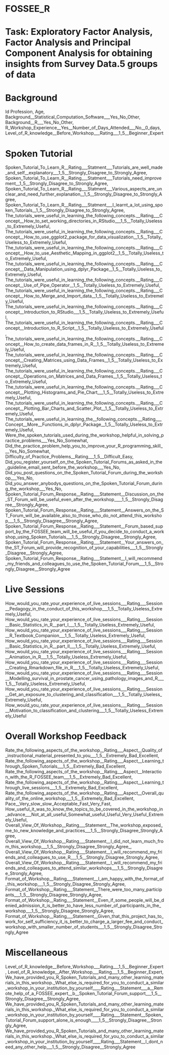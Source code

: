 # FOSSEE_R

<h1>Task: Exploratory Factor Analysis, Factor Analysis and Principal Component Analysis for obtaining insights from Survey Data.</h1:


5 groups of data<BR>

<h1>Background</h1>
Id
Profession,
Age,
Background__Statistical_Computation_Software___Yes_No_Other,
Background__R___Yes_No_Other,
R_Workshop_Experience__Yes__Number_of_Days_Attended___No__0_days,
Level_of_R_knowledge__Before_Workshop___Rating___1_5__Beginner_Expert<BR>


<h1>Spoken Tutorial</h1>
Spoken_Tutorial_To_Learn_R__Rating___Statment___Tutorials_are_well_made_and_self__explanatory___1_5__Strongly_Disagree_to_Strongly_Agree,
Spoken_Tutorial_To_Learn_R__Rating___Statment___Tutorials_need_improvement__1_5__Strongly_Disagree_to_Strongly_Agree,
Spoken_Tutorial_To_Learn_R__Rating___Statment___Various_aspects_are_unclear_and_need_further_explanation__1_5__Strongly_Disagree_to_Strongly_Agree,
Spoken_Tutorial_To_Learn_R__Rating___Statment___I_learnt_a_lot_using_spoken_Tutorials__1_5__Strongly_Disagree_to_Strongly_Agree,
The_tutorials_were_useful_in_learning_the_following_concepts.__Rating___Concept__How_to_set_working_directories_in_RStudio___1_5__Totally_Useless_to_Extremely_Useful,
The_tutorials_were_useful_in_learning_the_following_concepts.__Rating___Concept__How_to_use_ggplot2_package_for_data_visualization__1_5__Totally_Useless_to_Extremely_Useful,
The_tutorials_were_useful_in_learning_the_following_concepts.__Rating___Concept__How_to_use_Aesthetic_Mapping_in_ggplot2__1_5__Totally_Useless_to_Extremely_Useful,
The_tutorials_were_useful_in_learning_the_following_concepts.__Rating___Concept__Data_Manipulation_using_dplyr_Package__1_5__Totally_Useless_to_Extremely_Useful,
The_tutorials_were_useful_in_learning_the_following_concepts.__Rating___Concept__Use_of_Pipe_Operator__1_5__Totally_Useless_to_Extremely_Useful,
The_tutorials_were_useful_in_learning_the_following_concepts.__Rating___Concept__How_to_Merge_and_Import_data__1_5__Totally_Useless_to_Extremely_Useful,
The_tutorials_were_useful_in_learning_the_following_concepts.__Rating___Concept__Introduction_to_RStudio___1_5__Totally_Useless_to_Extremely_Useful,
The_tutorials_were_useful_in_learning_the_following_concepts.__Rating___Concept__Introduction_to_R_Script__1_5__Totally_Useless_to_Extremely_Useful,
The_tutorials_were_useful_in_learning_the_following_concepts.__Rating___Concept__How_to_create_data_frames_in_R__1_5__Totally_Useless_to_Extremely_Useful,
The_tutorials_were_useful_in_learning_the_following_concepts.__Rating___Concept__Creating_Matrices_using_Data_Frames__1_5__Totally_Useless_to_Extremely_Useful,
The_tutorials_were_useful_in_learning_the_following_concepts.__Rating___Concept__Operations_on_Matrices_and_Data_Frames__1_5__Totally_Useless_to_Extremely_Useful,
The_tutorials_were_useful_in_learning_the_following_concepts.__Rating___Concept__Plotting_Histograms_and_Pie_Chart___1_5__Totally_Useless_to_Extremely_Useful,
The_tutorials_were_useful_in_learning_the_following_concepts.__Rating___Concept__Plotting_Bar_Charts_and_Scatter_Plot__1_5__Totally_Useless_to_Extremely_Useful,
The_tutorials_were_useful_in_learning_the__following_concepts.__Rating___Concept__More__Functions_in_dplyr_Package__1_5__Totally_Useless_to_Extremely_Useful,
Were_the_spoken_tutorials_used_during_the_workshop_helpful_in_solving_practice_problems___Yes_No_Somewhat,
Did_the_practice_problem_help_you_to_improve_your_R_programming_skill___Yes_No_Somewhat,
Difficulty_of_Practice_Problems__Rating___1_5__Difficult_Easy,
Did_you_register_yourself_on_the_Spoken_Tutorial_Forums_as_asked_in_the_guideline_email_sent_before_the_workshop___Yes_No,
Did_you_post_questions_on_the_Spoken_Tutorial_Forum_during_the_workshop___Yes_No,
Did_you_answer_anybodys_questions_on_the_Spoken_Tutorial_Forum_during_the_workshop___Yes_No,
Spoken_Tutorial_Forum_Response__Rating___Statement__Discussion_on_the_ST_Forum_will_be_useful_even_after_the_workshop____1_5__Strongly_Disagree__Strongly_Agree,
Spoken_Tutorial_Forum_Response__Rating___Statement__Answers_on_the_ST_Forum_will_be_available_also_to_those_who_do_not_attend_this_workshop___1_5__Strongly_Disagree__Strongly_Agree,
Spoken_Tutorial_Forum_Response__Rating___Statement__Forum_based_support_by_the_FOSSEE_team_will_be_useful_if_you_decide_to_conduct_a_workshop_using_Spoken_Tutorials___1_5__Strongly_Disagree__Strongly_Agree,
Spoken_Tutorial_Forum_Response__Rating___Statement__Your_answers_on_the_ST_Forum_will_provide_recognition_of_your_capabilities___1_5__Strongly_Disagree__Strongly_Agree,
Spoken_Tutorial_Forum_Response__Rating___Statement__I_will_recommend_my_friends_and_colleagues_to_use_the_Spoken_Tutorial_Forum___1_5__Strongly_Disagree__Strongly_Agree<BR>

<h1>Live Sessions</h1>
How_would_you_rate_your_experience_of_live_sessions___Rating___Session__Pedagogy_in_the_conduct_of_this_workshop___1_5__Totally_Useless_Extremely_Useful,
How_would_you_rate_your_experience_of_live_sessions___Rating___Session__Basic_Statistics_in_R__part_I___1_5__Totally_Useless_Extremely_Useful,
How_would_you_rate_your_experience_of_live_sessions___Rating___Session__R_Textbook_Companion___1_5__Totally_Useless_Extremely_Useful,
How_would_you_rate_your_experience_of_live_sessions___Rating___Session__Basic_Statistics_in_R__part_II___1_5__Totally_Useless_Extremely_Useful,
How_would_you_rate_your_experience_of_live_sessions___Rating___Session__Animation_in_R___1_5__Totally_Useless_Extremely_Useful,
How_would_you_rate_your_experience_of_live_sessions___Rating___Session__Creating_Rmarkdown_file_in_R___1_5__Totally_Useless_Extremely_Useful,
How_would_you_rate_your_experience_of_live_sessions___Rating___Session__Modelling_survival_in_prostate_cancer_using_pathology_images_and_R___1_5__Totally_Useless_Extremely_Useful,
How_would_you_rate_your_experience_of_live_sessions___Rating___Session__Get_an_exposure_to_clustering_and_classification___1_5__Totally_Useless_Extremely_Useful,
How_would_you_rate_your_experience_of_live_sessions___Rating___Session__Motivation_to_classification_and_clustering___1_5__Totally_Useless_Extremely_Useful<BR>

<h1>Overall Workshop Feedback</h1>
Rate_the_following_aspects_of_the_workshop__Rating___Aspect__Quality_of_instructional_material_presented_to_you___1_5__Extremely_Bad_Excellent,
Rate_the_following_aspects_of_the_workshop__Rating___Aspect__Learning_through_Spoken_Tutorials___1_5__Extremely_Bad_Excellent,
Rate_the_following_aspects_of_the_workshop__Rating___Aspect__Interaction_with_the_R_FOSSEE_team___1_5__Extremely_Bad_Excellent,
Rate_the_following_aspects_of_the_workshop__Rating___Aspect__Learning_through_live_sessions___1_5__Extremely_Bad_Excellent,
Rate_the_following_aspects_of_the_workshop__Rating___Aspect__Overall_quality_of_the_online_workshop___1_5__Extremely_Bad_Excellent,
Pace__Very_slow_slow_Acceptable_Fast_Very_Fast,
How_useful_it_was_to_know_the_topics_to_be_covered_in_the_workshop_in_advance___Not_at_all_useful_Somewhat_useful_Useful_Very_Useful_Extremely_Useful,
Overall_View_Of_Workshop__Rating___Statement__The_workshop_exposed_me_to_new_knowledge_and_practices___1_5__Strongly_Disagree_Strongly_Agree,
Overall_View_Of_Workshop__Rating___Statement__I_did_not_learn_much_from_this_workshop___1_5__Strongly_Disagree_Strongly_Agree_,
Overall_View_Of_Workshop__Rating___Statement__I_will_recommend_my_friends_and_colleagues_to_use_R___1_5__Strongly_Disagree_Strongly_Agree,
Overall_View_Of_Workshop__Rating___Statement__I_will_recommend_my_friends_and_colleagues_to_attend_similar_workshops___1_5__Strongly_Disagree_Strongly_Agree,
Format_of_Workshop__Rating___Statement__I_am_happy_with_the_format_of_this_workshop___1_5__Strongly_Disagree_Strongly_Agree,
Format_of_Workshop__Rating___Statement__There_were_too_many_participants___1_5__Strongly_Disagree_Strongly_Agree,
Format_of_Workshop__Rating___Statement__Even_if_some_people_will_be_denied_admission_it_is_better_to_have_less_number_of_participants_in_the_workshop___1_5__Strongly_Disagree_Strongly_Agree,
Format_of_Workshop__Rating___Statement__Given_that_this_project_has_to_work_for_self_sufficiency_it_is_better_to_charge_a_larger_fee_and_conduct_workshop_with_smaller_number_of_students___1_5__Strongly_Disagree_Strongly_Agree<BR>
  
  
<h1>Miscellaneous</h1>
Level_of_R_knowledge__Before_Workshop___Rating___1_5__Beginner_Expert,
Level_of_R_knowledge__After_Workshop___Rating___1_5__Beginner_Expert,
We_have_provided_you_R_Spoken_Tutorials_and_many_other_learning_materials_in_this_workshop._What_else_is_required_for_you_to_conduct_a_similar_workshop_in_your_institution_by_yourself____Rating___Statement___a__Remote_help_of_a_FOSSEE_expert__b__Spoken_Tutorial_Forum_support___1_5__Strongly_Disagree__Strongly_Agree,
We_have_provided_you_R_Spoken_Tutorials_and_many_other_learning_materials_in_this_workshop._What_else_is_required_for_you_to_conduct_a_similar_workshop_in_your_institution_by_yourself____Rating___Statement__Spoken_Tutorial_Forum_support_alone_is_enough____1_5__Strongly_Disagree__Strongly_Agree,
We_have_provided_you_R_Spoken_Tutorials_and_many_other_learning_materials_in_this_workshop._What_else_is_required_for_you_to_conduct_a_similar_workshop_in_your_institution_by_yourself____Rating___Statement__I_dont_need_any_other_help___1_5__Strongly_Disagree__Strongly_Agree

